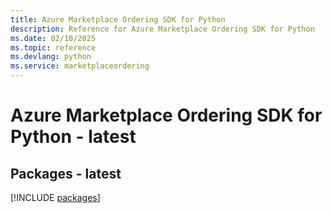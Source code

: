 ```yaml
---
title: Azure Marketplace Ordering SDK for Python
description: Reference for Azure Marketplace Ordering SDK for Python
ms.date: 02/10/2025
ms.topic: reference
ms.devlang: python
ms.service: marketplaceordering
---
```

# Azure Marketplace Ordering SDK for Python - latest
## Packages - latest
[!INCLUDE [packages](marketplace-ordering-index.md)]